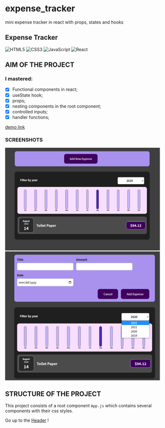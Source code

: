 # expense_tracker
mini expense tracker in react with props, states and hooks
## <a id="header"></a> Expense Tracker

![HTML5](https://img.shields.io/badge/html5-%23E34F26.svg?style=for-the-badge&logo=html5&logoColor=white)
![CSS3](https://img.shields.io/badge/css3-%231572B6.svg?style=for-the-badge&logo=css3&logoColor=white)
![JavaScript](https://img.shields.io/badge/javascript-%23323330.svg?style=for-the-badge&logo=javascript&logoColor=%23F7DF1E)
![React](https://img.shields.io/badge/react-%2320232a.svg?style=for-the-badge&logo=react&logoColor=%2361DAFB)

## AIM OF THE PROJECT

### I mastered:

- [x] Functional components in react;
- [x] useState hook;
- [x] props;
- [x] nesting components in the root component;
- [x] controlled inputs;
- [x] handler functions;

[demo link](https://serhiisergio.github.io/expense_tracker/)

### SCREENSHOTS

![homepage](images/homepageET.png)
![input](images/inputET.png)

## STRUCTURE OF THE PROJECT

This project consists of a root component `App.js` which contains several components with their css styles.

Go up to the [Header](#header) !
